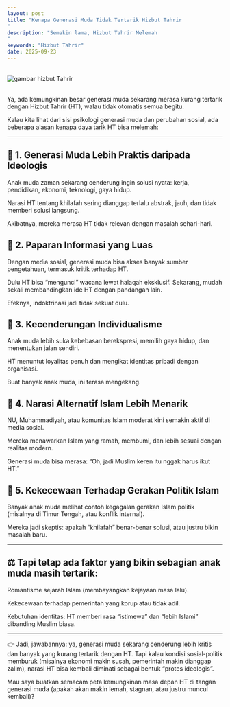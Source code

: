 ```yaml
---
layout: post
title: "Kenapa Generasi Muda Tidak Tertarik Hizbut Tahrir
"
description: "Semakin lama, Hizbut Tahrir Melemah
"
keywords: "Hizbut Tahrir"
date: 2025-09-23
---
```


<br/><img src="{{ site.url }}/gambar/g8.png" alt="gambar hizbut Tahrir" /><br><br/>


Ya, ada kemungkinan besar generasi muda sekarang merasa kurang tertarik dengan Hizbut Tahrir (HT), walau tidak otomatis semua begitu.


Kalau kita lihat dari sisi psikologi generasi muda dan perubahan sosial, ada beberapa alasan kenapa daya tarik HT bisa melemah:


---

## 🔹 1. Generasi Muda Lebih Praktis daripada Ideologis


Anak muda zaman sekarang cenderung ingin solusi nyata: kerja, pendidikan, ekonomi, teknologi, gaya hidup.


Narasi HT tentang khilafah sering dianggap terlalu abstrak, jauh, dan tidak memberi solusi langsung.


Akibatnya, mereka merasa HT tidak relevan dengan masalah sehari-hari.


## 🔹 2. Paparan Informasi yang Luas


Dengan media sosial, generasi muda bisa akses banyak sumber pengetahuan, termasuk kritik terhadap HT.


Dulu HT bisa “mengunci” wacana lewat halaqah eksklusif. Sekarang, mudah sekali membandingkan ide HT dengan pandangan lain.


Efeknya, indoktrinasi jadi tidak sekuat dulu.


## 🔹 3. Kecenderungan Individualisme


Anak muda lebih suka kebebasan berekspresi, memilih gaya hidup, dan menentukan jalan sendiri.


HT menuntut loyalitas penuh dan mengikat identitas pribadi dengan organisasi.


Buat banyak anak muda, ini terasa mengekang.


## 🔹 4. Narasi Alternatif Islam Lebih Menarik


NU, Muhammadiyah, atau komunitas Islam moderat kini semakin aktif di media sosial.


Mereka menawarkan Islam yang ramah, membumi, dan lebih sesuai dengan realitas modern.


Generasi muda bisa merasa: “Oh, jadi Muslim keren itu nggak harus ikut HT.”


## 🔹 5. Kekecewaan Terhadap Gerakan Politik Islam
 
 
Banyak anak muda melihat contoh kegagalan gerakan Islam politik (misalnya di Timur Tengah, atau konflik internal).


Mereka jadi skeptis: apakah “khilafah” benar-benar solusi, atau justru bikin masalah baru.



---

## ⚖️ Tapi tetap ada faktor yang bikin sebagian anak muda masih tertarik:


Romantisme sejarah Islam (membayangkan kejayaan masa lalu).


Kekecewaan terhadap pemerintah yang korup atau tidak adil.


Kebutuhan identitas: HT memberi rasa “istimewa” dan “lebih Islami” dibanding Muslim biasa.



---

👉 Jadi, jawabannya: ya, generasi muda sekarang cenderung lebih kritis dan banyak yang kurang tertarik dengan HT. Tapi kalau kondisi sosial-politik memburuk (misalnya ekonomi makin susah, pemerintah makin dianggap zalim), narasi HT bisa kembali diminati sebagai bentuk “protes ideologis”.


Mau saya buatkan semacam peta kemungkinan masa depan HT di tangan generasi muda (apakah akan makin lemah, stagnan, atau justru muncul kembali)?

